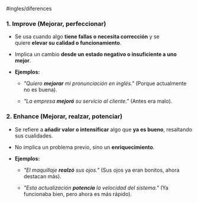  #ingles/diferences

### **1. Improve (Mejorar, perfeccionar)**

- Se usa cuando algo **tiene fallas o necesita corrección** y se quiere **elevar su calidad o funcionamiento**.
    
- Implica un cambio **desde un estado negativo o insuficiente a uno mejor**.
    
- **Ejemplos:**
    
    - _"Quiero **mejorar** mi pronunciación en inglés."_ (Porque actualmente no es buena).
        
    - _"La empresa **mejoró** su servicio al cliente."_ (Antes era malo).
        

### **2. Enhance (Mejorar, realzar, potenciar)**

- Se refiere a **añadir valor o intensificar** algo que **ya es bueno**, resaltando sus cualidades.
    
- No implica un problema previo, sino un **enriquecimiento**.
    
- **Ejemplos:**
    
    - _"El maquillaje **realzó** sus ojos."_ (Sus ojos ya eran bonitos, ahora destacan más).
        
    - _"Esta actualización **potencia** la velocidad del sistema."_ (Ya funcionaba bien, pero ahora es más rápido).